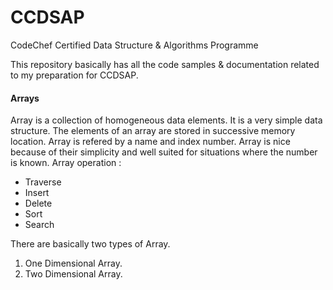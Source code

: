 # CCDSAP
CodeChef Certified Data Structure &amp; Algorithms Programme 



This repository basically has all the code samples & documentation related to my preparation for CCDSAP. 



#### Arrays

Array is a collection of homogeneous data elements. It is a very simple data structure. The elements of an array are stored in successive memory location. Array is refered by a name and index number. Array is nice because of their simplicity and well suited for situations where the number is known. Array operation :

- Traverse
- Insert
- Delete
- Sort
- Search

There are basically two types of Array.

1. One Dimensional Array.
2. Two Dimensional Array.

